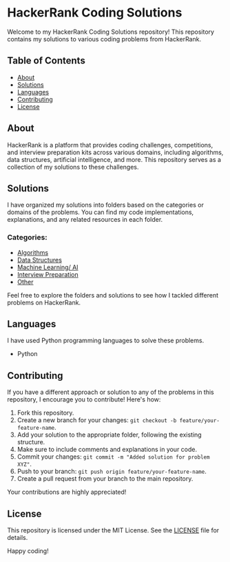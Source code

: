 # HackerRank Coding Solutions

Welcome to my HackerRank Coding Solutions repository! This repository contains my solutions to various coding problems from HackerRank.

## Table of Contents

- [About](https://www.hackerrank.com/dashboard)
- [Solutions](https://www.hackerrank.com/krushnaat_jobs)
- [Languages](https://www.python.org)
- [Contributing](#contributing)
- [License](#license)

## About

HackerRank is a platform that provides coding challenges, competitions, and interview preparation kits across various domains, including algorithms, data structures, artificial intelligence, and more. This repository serves as a collection of my solutions to these challenges.

## Solutions

I have organized my solutions into folders based on the categories or domains of the problems. You can find my code implementations, explanations, and any related resources in each folder.

### Categories:

- [Algorithms](https://www.hackerrank.com/domains/algorithms)
- [Data Structures](https://www.hackerrank.com/domains/data-structures)
- [Machine Learning/ AI](https://www.hackerrank.com/domains/ai)
- [Interview Preparation](https://github.com/kru2710shna/HackerRank/tree/main/1%20Week%20Preparation%20Kit)
- [Other](https://github.com/kru2710shna/HackerRank/)

Feel free to explore the folders and solutions to see how I tackled different problems on HackerRank.

## Languages

I have used Python programming languages to solve these problems.

- Python

## Contributing

If you have a different approach or solution to any of the problems in this repository, I encourage you to contribute! Here's how:

1. Fork this repository.
2. Create a new branch for your changes: `git checkout -b feature/your-feature-name`.
3. Add your solution to the appropriate folder, following the existing structure.
4. Make sure to include comments and explanations in your code.
5. Commit your changes: `git commit -m "Added solution for problem XYZ"`.
6. Push to your branch: `git push origin feature/your-feature-name`.
7. Create a pull request from your branch to the main repository.

Your contributions are highly appreciated!

## License

This repository is licensed under the MIT License. See the [LICENSE](./LICENSE) file for details.

Happy coding!
